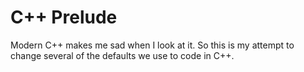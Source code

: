# C++ Prelude
Modern C++ makes me sad when I look at it. So this is my attempt to change several of the defaults we use to code in C++.

